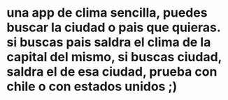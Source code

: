 # una app de clima sencilla, puedes buscar la ciudad o pais que quieras. si buscas pais saldra el clima de la capital del mismo, si buscas ciudad, saldra el de esa ciudad, prueba con chile o con estados unidos ;)
